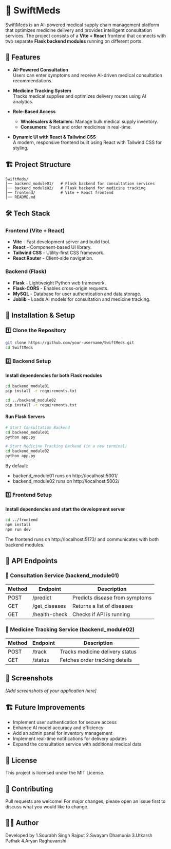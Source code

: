 # 🚀 SwiftMeds

SwiftMeds is an AI-powered medical supply chain management platform that optimizes medicine delivery and provides intelligent consultation services. The project consists of a **Vite + React** frontend that connects with two separate **Flask backend modules** running on different ports.

## 📌 Features

- **AI-Powered Consultation**  
  Users can enter symptoms and receive AI-driven medical consultation recommendations.

- **Medicine Tracking System**  
  Tracks medical supplies and optimizes delivery routes using AI analytics.

- **Role-Based Access**  
  - **Wholesalers & Retailers**: Manage bulk medical supply inventory.  
  - **Consumers**: Track and order medicines in real-time.

- **Dynamic UI with React & Tailwind CSS**  
  A modern, responsive frontend built using React with Tailwind CSS for styling.

## 🏗️ Project Structure

```
SwiftMeds/
│── backend_module01/   # Flask backend for consultation services
│── backend_module02/   # Flask backend for medicine tracking
│── frontend/           # Vite + React frontend
│── README.md
```

## 🛠️ Tech Stack

### Frontend (Vite + React)
- **Vite** - Fast development server and build tool.
- **React** - Component-based UI library.
- **Tailwind CSS** - Utility-first CSS framework.
- **React Router** - Client-side navigation.

### Backend (Flask)
- **Flask** - Lightweight Python web framework.
- **Flask-CORS** - Enables cross-origin requests.
- **MySQL** - Database for user authentication and data storage.
- **Joblib** - Loads AI models for consultation and medicine tracking.

## 🚀 Installation & Setup

### 1️⃣ Clone the Repository

```sh
git clone https://github.com/your-username/SwiftMeds.git
cd SwiftMeds
```

### 2️⃣ Backend Setup

#### Install dependencies for both Flask modules

```sh
cd backend_module01
pip install -r requirements.txt

cd ../backend_module02
pip install -r requirements.txt
```

#### Run Flask Servers

```sh
# Start Consultation Backend
cd backend_module01
python app.py

# Start Medicine Tracking Backend (in a new terminal)
cd backend_module02
python app.py
```

By default:
- backend_module01 runs on http://localhost:5001/
- backend_module02 runs on http://localhost:5002/

### 3️⃣ Frontend Setup

#### Install dependencies and start the development server

```sh
cd ../frontend
npm install
npm run dev
```

The frontend runs on http://localhost:5173/ and communicates with both backend modules.

## 🔗 API Endpoints

### 📍 Consultation Service (backend_module01)

| Method | Endpoint | Description |
|--------|----------|-------------|
| POST | /predict | Predicts disease from symptoms |
| GET | /get_diseases | Returns a list of diseases |
| GET | /health-check | Checks if API is running |

### 📍 Medicine Tracking Service (backend_module02)

| Method | Endpoint | Description |
|--------|----------|-------------|
| POST | /track | Tracks medicine delivery status |
| GET | /status | Fetches order tracking details |

## 📸 Screenshots

*[Add screenshots of your application here]*

## 🏗️ Future Improvements

- Implement user authentication for secure access
- Enhance AI model accuracy and efficiency
- Add an admin panel for inventory management
- Implement real-time notifications for delivery updates
- Expand the consultation service with additional medical data

## 📜 License

This project is licensed under the MIT License.

## 🤝 Contributing

Pull requests are welcome! For major changes, please open an issue first to discuss what you would like to change.

## 👨‍💻 Author

Developed by 
1.Sourabh Singh Rajput
2.Swayam Dhamunia
3.Utkarsh Pathak
4.Aryan Raghuvanshi
